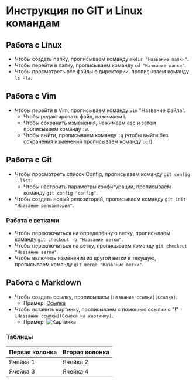 # Инструкция по GIT и Linux командам

## Работа с Linux

* Чтобы создать папку, прописываем команду `mkdir "Название папки"`.
* Чтобы перейти в папку, прописываем команду `cd "Название папки"`.
* Чтобы просмотреть все файлы в директории, прописываем команду `ls -la`.

## Работа с Vim

* Чтобы перейти в Vim, прописываем команду `vim` "Название файла".
    * Чтобы редактировать файл, нажимаем i.
    * Чтобы сохранить изменения, нажимаем esc и затем прописываем команду `:w`.
    * Чтобы выйти, прописываем команду `:q` (чтобы выйти без сохранения изменений прописываем команду `:q!`).

## Работа с Git

* Чтобы просмотреть список Config, прописываем команду `git config --list`.
    * Чтобы настроить параметры конфигурации, прописываем команду `git config "config"`.
* Чтобы создать новый репозиторий, прописываем команду `git init "Название репозитория"`.

### Работа с ветками

* Чтобы переключиться на определённую ветку, прописываем команду `git checkout -b "Название ветки"`.
* Чтобы переключиться на ветку, прописываем команду `git checkout "Название ветки"`.
* Чтобы включить изменения из другой ветки в текущую, прописываем команду `git merge "Название ветки"`.

## Работа с Markdown

* Чтобы создать ссылку, прописываем `[Название ссылки](Ссылка)`.
    * Пример: [Ссылка](https://github.com/)
* Чтобы вставить картинку, прописываем с помощью ссылки с "!" `![Название ссылки](Ссылка на картинку)`.
    * Пример: ![Картинка](https://image.flaticon.com/icons/png/512/25/25231.png)

### Таблицы
Первая колонка|Вторая колонка
--------------|--------------
Ячейка 1      | Ячейка 2
Ячейка 3      | Ячейка 4

